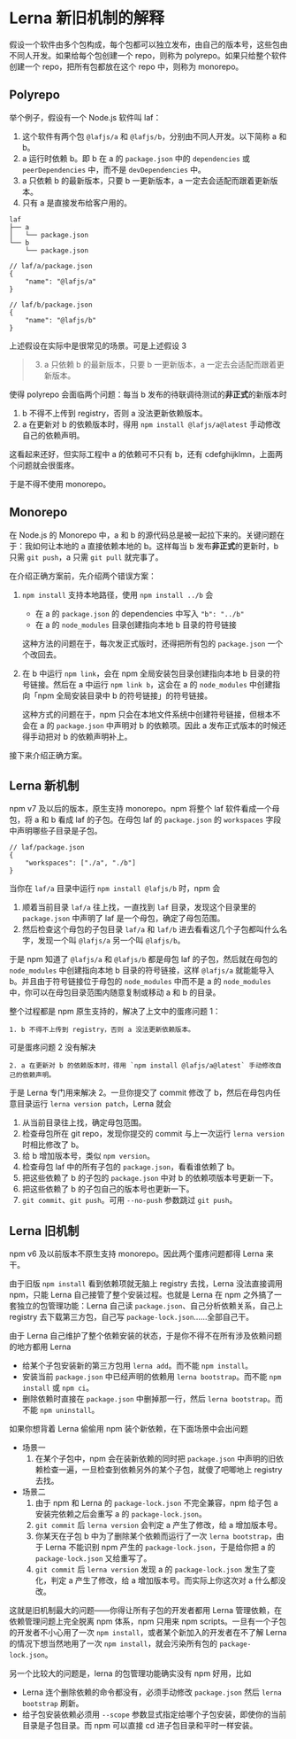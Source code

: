 # Lerna 新旧机制的解释

假设一个软件由多个包构成，每个包都可以独立发布，由自己的版本号，这些包由不同人开发。如果给每个包创建一个 repo，则称为 polyrepo。如果只给整个软件创建一个 repo，把所有包都放在这个 repo 中，则称为 monorepo。

## Polyrepo

举个例子，假设有一个 Node.js 软件叫 laf：

1. 这个软件有两个包 `@lafjs/a` 和 `@lafjs/b`，分别由不同人开发。以下简称 a 和 b。
1. a 运行时依赖 b。即 b 在 a 的 `package.json` 中的 `dependencies` 或 `peerDependencies` 中，而不是 `devDependencies` 中。
1. a 只依赖 b 的最新版本，只要 b 一更新版本，a 一定去会适配而跟着更新版本。
1. 只有 a 是直接发布给客户用的。

```
laf
├── a
│   └── package.json
└── b
    └── package.json
```

```jsonc
// laf/a/package.json
{
	"name": "@lafjs/a"
}
```


```jsonc
// laf/b/package.json
{
	"name": "@lafjs/b"
}
```

上述假设在实际中是很常见的场景。可是上述假设 3

> 3. a 只依赖 b 的最新版本，只要 b 一更新版本，a 一定去会适配而跟着更新版本。

使得 polyrepo 会面临两个问题：每当 b 发布的待联调待测试的**非正式**的新版本时

1. b 不得不上传到 registry，否则 a 没法更新依赖版本。
1. a 在更新对 b 的依赖版本时，得用 `npm install @lafjs/a@latest` 手动修改自己的依赖声明。

这看起来还好，但实际工程中 a 的依赖可不只有 b，还有 cdefghijklmn，上面两个问题就会很蛋疼。

于是不得不使用 monorepo。

## Monorepo

在 Node.js 的 Monorepo 中，a 和 b 的源代码总是被一起拉下来的。关键问题在于：我如何让本地的 a 直接依赖本地的 b。这样每当 b 发布**非正式**的更新时，b 只需 `git push`，a 只需 `git pull` 就完事了。

在介绍正确方案前，先介绍两个错误方案：

1. `npm install` 支持本地路径，使用 `npm install ../b` 会
	- 在 a 的 `package.json` 的 dependencies 中写入 `"b": "../b"`
	- 在 a 的 `node_modules` 目录创建指向本地 b 目录的符号链接

	这种方法的问题在于，每次发正式版时，还得把所有包的 `package.json` 一个个改回去。

1. 在 b 中运行 `npm link`，会在 npm 全局安装包目录创建指向本地 b 目录的符号链接。然后在 a 中运行 `npm link b`，这会在 a 的 `node_modules` 中创建指向「npm 全局安装目录中 b 的符号链接」的符号链接。

	这种方式的问题在于，npm 只会在本地文件系统中创建符号链接，但根本不会在 a 的 `package.json` 中声明对 b 的依赖项。因此 a 发布正式版本的时候还得手动把对 b 的依赖声明补上。

接下来介绍正确方案。

## Lerna 新机制

npm v7 及以后的版本，原生支持 monorepo。npm 将整个 laf 软件看成一个母包，将 a 和 b 看成 laf 的子包。在母包 laf 的 `package.json` 的 `workspaces` 字段中声明哪些子目录是子包。

```jsonc
// laf/package.json
{
	"workspaces": ["./a", "./b"]
}
```

当你在 `laf/a` 目录中运行 `npm install @lafjs/b` 时，npm 会

1. 顺着当前目录 `laf/a` 往上找，一直找到 `laf` 目录，发现这个目录里的 `package.json` 中声明了 laf 是一个母包，确定了母包范围。
1. 然后检查这个母包的子包目录 `laf/a` 和 `laf/b` 进去看看这几个子包都叫什么名字，发现一个叫 `@lafjs/a` 另一个叫 `@lafjs/b`。

于是 npm 知道了 `@lafjs/a` 和 `@lafjs/b` 都是母包 laf 的子包，然后就在母包的 `node_modules` 中创建指向本地 b 目录的符号链接，这样  `@lafjs/a` 就能能导入 b。并且由于符号链接位于母包的 `node_modules` 中而不是 a 的 `node_modules` 中，你可以在母包目录范围内随意复制或移动 a 和 b 的目录。

整个过程都是 npm 原生支持的，解决了上文中的蛋疼问题 1：

	1. b 不得不上传到 registry，否则 a 没法更新依赖版本。

可是蛋疼问题 2 没有解决

	2. a 在更新对 b 的依赖版本时，得用 `npm install @lafjs/a@latest` 手动修改自己的依赖声明。

于是 Lerna 专门用来解决 2。一旦你提交了 commit 修改了 b，然后在母包内任意目录运行 `lerna version patch`，Lerna 就会

1. 从当前目录往上找，确定母包范围。
1. 检查母包所在 git repo，发现你提交的 commit 与上一次运行 `lerna version` 时相比修改了 b。
1. 给 b 增加版本号，类似 `npm version`。
1. 检查母包 laf 中的所有子包的 `package.json`，看看谁依赖了 b。
1. 把这些依赖了 b 的子包的 `package.json` 中对 b 的依赖项版本号更新一下。
1. 把这些依赖了 b 的子包自己的版本号也更新一下。
1. `git commit`、`git push`。可用 `--no-push` 参数跳过 `git push`。

## Lerna 旧机制

npm v6 及以前版本不原生支持 monorepo。因此两个蛋疼问题都得 Lerna 来干。

由于旧版 `npm install` 看到依赖项就无脑上 registry 去找，Lerna 没法直接调用 npm，只能 Lerna 自己接管了整个安装过程。也就是 Lerna 在 npm 之外搞了一套独立的包管理功能：Lerna 自己读 `package.json`、自己分析依赖关系，自己上 registry 去下载第三方包，自己写 `package-lock.json`……全部自己干。

由于 Lerna 自己维护了整个依赖安装的状态，于是你不得不在所有涉及依赖问题的地方都用 Lerna

- 给某个子包安装新的第三方包用 `lerna add`。而不能 `npm install`。
- 安装当前 `package.json` 中已经声明的依赖用 `lerna bootstrap`。而不能 `npm install` 或 `npm ci`。
- 删除依赖时直接在 `package.json` 中删掉那一行，然后 `lerna bootstrap`。而不能 `npm uninstall`。

如果你想背着 Lerna 偷偷用 npm 装个新依赖，在下面场景中会出问题

- 场景一
	1. 在某个子包中，npm 会在装新依赖的同时把 `package.json` 中声明的旧依赖检查一遍，一旦检查到依赖另外的某个子包，就傻了吧唧地上 registry 去找。
- 场景二
	1. 由于 npm 和 Lerna 的 `package-lock.json` 不完全兼容，npm 给子包 a 安装完依赖之后会重写 a 的 `package-lock.json`。
	1. `git commit` 后 `lerna version` 会判定 a 产生了修改，给 a 增加版本号。
	1. 你某天在子包 b 中为了删除某个依赖而运行了一次 `lerna bootstrap`，由于 Lerna 不能识别 npm 产生的 `package-lock.json`，于是给你把 a 的 `package-lock.json` 又给重写了。
	1. `git commit` 后 `lerna version` 发现 a 的 `package-lock.json` 发生了变化，判定 a 产生了修改，给 a 增加版本号。而实际上你这次对 a 什么都没改。

这就是旧机制最大的问题——你得让所有子包的开发者都用 Lerna 管理依赖，在依赖管理问题上完全脱离 npm 体系，npm 只用来 npm scripts。一旦有一个子包的开发者不小心用了一次 `npm install`，或者某个新加入的开发者在不了解 Lerna 的情况下想当然地用了一次 `npm install`，就会污染所有包的 `package-lock.json`。

另一个比较大的问题是，lerna 的包管理功能确实没有 npm 好用，比如

- Lerna 连个删除依赖的命令都没有，必须手动修改 `package.json` 然后 `lerna bootstrap` 刷新。
- 给子包安装依赖必须用 `--scope` 参数显式指定给哪个子包安装，即使你的当前目录是子包目录。而 npm 可以直接 cd 进子包目录和平时一样安装。
